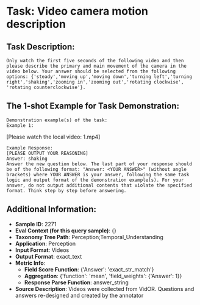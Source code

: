 # Task: Video camera motion description

## Task Description:

```
Only watch the first five seconds of the following video and then please describe the primary and main movement of the camera in the video below. Your answer should be selected from the following options: {'steady','moving up','moving down','turning left','turning right','shaking','zooming in','zooming out','rotating clockwise', 'rotating counterclockwise'}.
```

## The 1-shot Example for Task Demonstration:

```
Demonstration example(s) of the task:
Example 1:
```

[Please watch the local video: 1.mp4]

```
Example Response:
[PLEASE OUTPUT YOUR REASONING]
Answer: shaking
Answer the new question below. The last part of your response should be of the following format: "Answer: <YOUR ANSWER>" (without angle brackets) where YOUR ANSWER is your answer, following the same task logic and output format of the demonstration example(s). For your answer, do not output additional contents that violate the specified format. Think step by step before answering.
```

## Additional Information:

- **Sample ID**: 2271
- **Eval Context (for this query sample)**: {}
- **Taxonomy Tree Path**: Perception;Temporal_Understanding
- **Application**: Perception
- **Input Format**: Videos
- **Output Format**: exact_text
- **Metric Info**:
  - **Field Score Function**: {'Answer': 'exact_str_match'}
  - **Aggregation**: {'function': 'mean', 'field_weights': {'Answer': 1}}
  - **Response Parse Function**: answer_string
- **Source Description**: Videos were collected from VidOR. Questions and answers re-designed and created by the annotator
